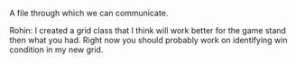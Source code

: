 A file through which we can communicate.

Rohin:
I created a grid class that I think will work better for the game stand then what you had.
Right now you should probably work on identifying win condition in my new grid.
